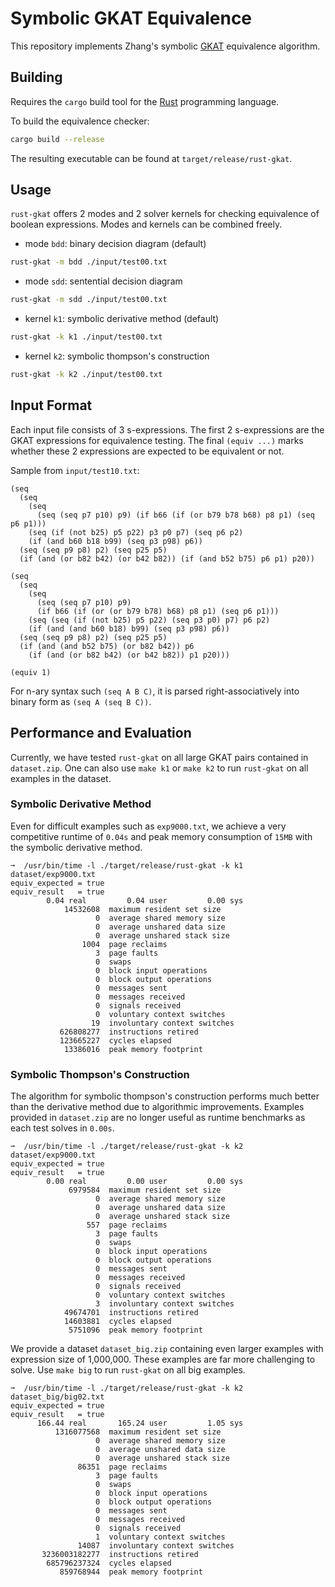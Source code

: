 # Symbolic GKAT Equivalence 
This repository implements Zhang's symbolic
[GKAT](https://dl.acm.org/doi/10.1145/3371129) equivalence algorithm.

## Building
Requires the `cargo` build tool for the [Rust](https://www.rust-lang.org/)
programming language.

To build the equivalence checker:
``` sh
cargo build --release
```
The resulting executable can be found at `target/release/rust-gkat`.

## Usage
`rust-gkat` offers 2 modes and 2 solver kernels for checking equivalence of boolean expressions.
Modes and kernels can be combined freely.

- mode `bdd`: binary decision diagram (default)
``` sh
rust-gkat -m bdd ./input/test00.txt
```
- mode `sdd`: sentential decision diagram
``` sh
rust-gkat -m sdd ./input/test00.txt
```
- kernel `k1`: symbolic derivative method (default)
``` sh
rust-gkat -k k1 ./input/test00.txt
```
- kernel `k2`: symbolic thompson's construction
``` sh
rust-gkat -k k2 ./input/test00.txt
```

## Input Format
Each input file consists of 3 s-expressions. The first 2 s-expressions are the
GKAT expressions for equivalence testing. The final `(equiv ...)` marks whether
these 2 expressions are expected to be equivalent or not.

Sample from `input/test10.txt`:
```
(seq
  (seq
    (seq
      (seq (seq p7 p10) p9) (if b66 (if (or b79 b78 b68) p8 p1) (seq p6 p1)))
    (seq (if (not b25) p5 p22) p3 p0 p7) (seq p6 p2)
    (if (and b60 b18 b99) (seq p3 p98) p6))
  (seq (seq p9 p8) p2) (seq p25 p5)
  (if (and (or b82 b42) (or b42 b82)) (if (and b52 b75) p6 p1) p20))

(seq
  (seq
    (seq
      (seq (seq p7 p10) p9)
      (if b66 (if (or (or b79 b78) b68) p8 p1) (seq p6 p1)))
    (seq (seq (if (not b25) p5 p22) (seq p3 p0) p7) p6 p2)
    (if (and (and b60 b18) b99) (seq p3 p98) p6))
  (seq (seq p9 p8) p2) (seq p25 p5)
  (if (and (and b52 b75) (or b82 b42)) p6
    (if (and (or b82 b42) (or b42 b82)) p1 p20)))

(equiv 1)
```

For n-ary syntax such `(seq A B C)`, it is parsed right-associatively into
binary form as `(seq A (seq B C))`.

## Performance and Evaluation
Currently, we have tested `rust-gkat` on all large GKAT pairs contained in
`dataset.zip`. One can also use `make k1` or `make k2` to run `rust-gkat` on
all examples in the dataset.

### Symbolic Derivative Method
Even for difficult examples such as `exp9000.txt`, we achieve a very competitive
runtime of `0.04s` and peak memory consumption of `15MB` with the symbolic derivative 
method.
```
➞  /usr/bin/time -l ./target/release/rust-gkat -k k1 dataset/exp9000.txt
equiv_expected = true
equiv_result   = true
        0.04 real         0.04 user         0.00 sys
            14532608  maximum resident set size
                   0  average shared memory size
                   0  average unshared data size
                   0  average unshared stack size
                1004  page reclaims
                   3  page faults
                   0  swaps
                   0  block input operations
                   0  block output operations
                   0  messages sent
                   0  messages received
                   0  signals received
                   0  voluntary context switches
                  19  involuntary context switches
           626808277  instructions retired
           123665227  cycles elapsed
            13386016  peak memory footprint
```

### Symbolic Thompson's Construction
The algorithm for symbolic thompson's construction performs much better than
the derivative method due to algorithmic improvements. Examples provided in `dataset.zip`
are no longer useful as runtime benchmarks as each test solves in `0.00s`.
```
➞  /usr/bin/time -l ./target/release/rust-gkat -k k2 dataset/exp9000.txt
equiv_expected = true
equiv_result   = true
        0.00 real         0.00 user         0.00 sys
             6979584  maximum resident set size
                   0  average shared memory size
                   0  average unshared data size
                   0  average unshared stack size
                 557  page reclaims
                   3  page faults
                   0  swaps
                   0  block input operations
                   0  block output operations
                   0  messages sent
                   0  messages received
                   0  signals received
                   0  voluntary context switches
                   3  involuntary context switches
            49674701  instructions retired
            14603881  cycles elapsed
             5751096  peak memory footprint
```

We provide a dataset `dataset_big.zip` containing even larger examples with expression size
of 1,000,000. These examples are far more challenging to solve. Use `make big` to run 
`rust-gkat` on all big examples.
```
➞  /usr/bin/time -l ./target/release/rust-gkat -k k2 dataset_big/big02.txt
equiv_expected = true
equiv_result   = true
      166.44 real       165.24 user         1.05 sys
          1316077568  maximum resident set size
                   0  average shared memory size
                   0  average unshared data size
                   0  average unshared stack size
               86351  page reclaims
                   3  page faults
                   0  swaps
                   0  block input operations
                   0  block output operations
                   0  messages sent
                   0  messages received
                   0  signals received
                   1  voluntary context switches
               14087  involuntary context switches
       3236003182277  instructions retired
        685796237324  cycles elapsed
           859768944  peak memory footprint
```